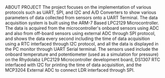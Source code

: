 
ABOUT PROJECT
The project focuses on the implementation of various protocols such as UART, SPI, and I2C and A/D Converters to show various parameters of data collected from sensors onto a UART Terminal. The data acquisition system is built using the ARM-7 Based LPC2129 Microcontroller. The data is acquired from the microcontroller's onboard sensors using ADC and also from off-board sensors using external ADC through SPI protocol, and shows the data every second including the time of data acquisition using a RTC interfaced through I2C protocol, and all the data is displayed in the PC monitor through UART Serial terminal. The sensors used include the onboard temperature and potentiometer (used as a simulation for pressure) on the Rhydolabz LPC2129 Microcontroller development board, DS1307 RTC interfaced with I2C for printing the time of data acquisition, and the MCP3204 External ADC to connect LDR interfaced through SPI.

